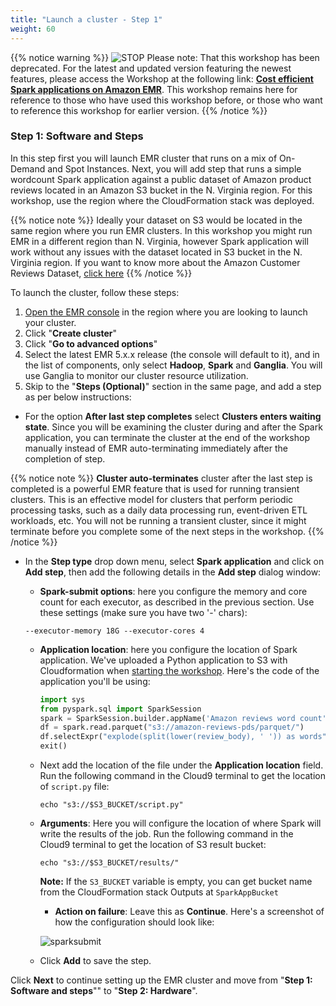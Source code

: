 ```yaml
---
title: "Launch a cluster - Step 1"
weight: 60
---
```


{{% notice warning %}}
![STOP](../images/stop_small.png)
Please note: That this workshop has been deprecated. For the latest and updated version featuring the newest features, please access the Workshop at the following link: **[Cost efficient Spark applications on Amazon EMR](https://catalog.us-east-1.prod.workshops.aws/workshops/aaa003a7-9c9e-46ad-af28-477b0d906f47/en-US)**.
This workshop remains here for reference to those who have used this workshop before, or those who want to reference this workshop for earlier version.
{{% /notice %}}


### Step 1: Software and Steps

In this step first you will launch EMR cluster that runs on a mix of On-Demand and Spot Instances. Next, you will add step that runs a simple wordcount Spark application against a public dataset of Amazon product reviews located in an Amazon S3 bucket in the N. Virginia region. For this workshop, use the region where the CloudFormation stack was deployed.

{{% notice note %}}
Ideally your dataset on S3 would be located in the same region where you run EMR clusters. In this workshop you might run EMR in a different region than N. Virginia, however Spark application will work without any issues with the dataset located in S3 bucket in the N. Virginia region. If you want to know more about the Amazon Customer Reviews Dataset, [click here](https://s3.amazonaws.com/amazon-reviews-pds/readme.html)
{{% /notice %}}

To launch the cluster, follow these steps:

1. [Open the EMR console](https://console.aws.amazon.com/elasticmapreduce/home) in the region where you are looking to launch your cluster.  
1. Click "**Create cluster**"  
1. Click "**Go to advanced options**"  
1. Select the latest EMR 5.x.x release (the console will default to it), and in the list of components, only select **Hadoop**, **Spark** and **Ganglia**. You will use Ganglia to monitor our cluster resource utilization.  
1. Skip to the "**Steps (Optional)**" section in the same page, and add a step as per below instructions:

* For the option **After last step completes** select **Clusters enters waiting state**. Since you will be examining the cluster during and after the Spark application, you can terminate the cluster at the end of the workshop manually instead of EMR auto-terminating immediately after the completion of step.

 {{% notice note %}} 
 **Cluster auto-terminates** cluster after the last step is completed is a powerful EMR feature that is used for running transient clusters. This is an effective model for clusters that perform periodic processing tasks, such as a daily data processing run, event-driven ETL workloads, etc.
 You will not be running a transient cluster, since it might terminate before you complete some of the next steps in the workshop.
 {{% /notice %}}

* In the **Step type** drop down menu, select **Spark application** and click on **Add step**, then add the following details in the **Add step** dialog window:  

  * **Spark-submit options**: here you configure the memory and core count for each executor, as described in the previous section. Use these settings (make sure you have two '-' chars):  

  ```
  --executor-memory 18G --executor-cores 4
  ```
  * **Application location**: here you configure the location of Spark application. We've uploaded a Python application to S3 with Cloudformation when [starting the workshop](/running_spark_apps_with_emr_on_spot_instances/before.html). Here's the code of the application you'll be using:

    ```python
    import sys
    from pyspark.sql import SparkSession
    spark = SparkSession.builder.appName('Amazon reviews word count').getOrCreate()
    df = spark.read.parquet("s3://amazon-reviews-pds/parquet/")
    df.selectExpr("explode(split(lower(review_body), ' ')) as words").groupBy("words").count().write.mode("overwrite").parquet(sys.argv[1])
    exit()
    ```

  * Next add the location of the file under the **Application location** field. Run the following command in the Cloud9 terminal to get the location of `script.py` file:

      ```
      echo "s3://$S3_BUCKET/script.py"
      ```

  * **Arguments**: Here you will configure the location of where Spark will write the results of the job. Run the following command in the Cloud9 terminal to get the location of S3 result bucket:

      ```
      echo "s3://$S3_BUCKET/results/"
      ```

    **Note:** If the `S3_BUCKET` variable is empty, you can get bucket name from the CloudFormation stack Outputs at `SparkAppBucket`

      * **Action on failure**: Leave this as **Continue**. Here's a screenshot of how the configuration should look like:

    ![sparksubmit](/images/running-emr-spark-apps-on-spot/sparksubmitstep1.png)

  * Click **Add** to save the step.

Click **Next** to continue setting up the EMR cluster and move from "**Step 1: Software and steps**"" to "**Step 2: Hardware**".



